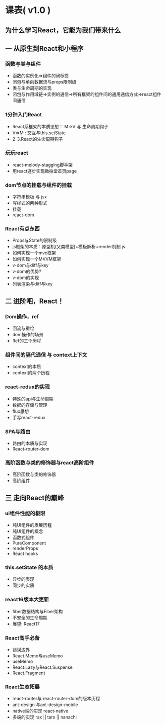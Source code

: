 # 课表( v1.0 )
## 为什么学习React，它能为我们带来什么
## 一 从原生到React和小程序
### 函数与类与组件  
- 函数的实例化=>组件的闭标签 
- 闭包与单向数据流与props限制级
- 类与生命周期的实现
- 闭包与作用域链=>实例的通信=>所有框架的组件间的通用通信方式=>react组件间通信
### 1分钟入门React
- React系框架的本质思想： M=>V  与 生命周期钩子
- V=>M :  交互与this.setState
- 2-3.React的生命周期钩子

### 玩玩react
- react-melody-stagging脚手架
- 用react逐步实现微拍堂首页page

### dom节点的挂载与组件的挂载
- 字符串模板 与 jsx
- 写样式的两种形式
- 挂载
- react-dom

### React有点东西
- Props与State的限制级
- js框架的本质：原型机(父类模型)+模板解析+render机制.js
- 如何实现一个mvc框架
- 如何实现一个MVVM框架
- v-dom与diff与key
- v-dom的优势?
- v-dom的实现
- 列表渲染与diff与key

## 二 进阶吧，React！
### Dom操作，ref
- 回流与重绘
- dom操作的场景
- Ref的三个历程
### 组件间的隔代通信 与 context上下文
- context的本质
- context的两个历程
### react-redux的实现
- 特殊的api与生命周期
- 数据的存储与管理
- flux思想
- 手写react-redux    
### SPA与路由
- 路由的本质与实现
- React-router-dom
### 高阶函数与类的修饰器与react高阶组件
- 高阶函数与类的修饰器
- 高阶组件
## 三 走向React的巅峰 
### ui组件性能的极限
- 纯UI组件的发展历程
- 纯UI组件的概念
- 函数式组件
- PureComponent
- renderProps
- React hooks
### this.setState 的本质
- 异步的表现
- 同步的实质
### react16版本大更新
- fiber数据结构与Fiber架构
- 不安全的生命周期
- 展望: React17
### React高手必备
- 错误边界
- React.Memo与useMemo
- useMemo
- React.Lazy与React.Suspense
- React.Fragment
### React生态拓展
- react-router与 react-router-dom的版本历程
- ant-design 与ant-design-mobile
- native端的实现 react-native
- 多端的实现 rax || taro || nanachi